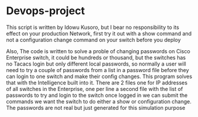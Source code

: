 # Devops-project
This script is written by Idowu Kusoro, but I bear no responsibility to its effect on your production Network,
first try it out with a show command and not a configuration change command on your switch before you deploy

Also, The code is written to solve a proble of changing passwords on Cisco Enterprise switch, it could be hundreds or thousand, but the switches has no Tacacs login  but only different local passwords, so normally a user will need to try a couple of passwords from a list in a password file before they can login to one switch and make their config changes.
This program solves that with the Intelligence built into it.
There are 2 files one for IP addresses of all switches in the Enterprise, one per line
a second file with the list of passwords to try and login to the switch
once logged in we can submit the commands we want the switch to do either a show or configuration change.
The passwords are not real but just generated for this simulation purpose
